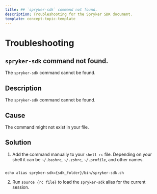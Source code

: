 ```yaml
---
title: ## `spryker-sdk` command not found.
description: Troubleshooting for the Spryker SDK document.
template: concept-topic-template
---
```

# Troubleshooting

## `spryker-sdk` command not found.

The `spryker-sdk` command cannot be found.

## Description

The `spryker-sdk` command cannot be found.

## Cause

The command might not exist in your file.

## Solution

1. Add the command manually to your `shell rc` file. Depending on your shell it can be `~/.bashrc`, `~/.zshrc`, `~/.profile`, and other names.

```shell

echo alias spryker-sdk={sdk_folder}/bin/spryker-sdk.sh

```

2. Run `source {rc file}` to load the `spryker-sdk` alias for the current session.

